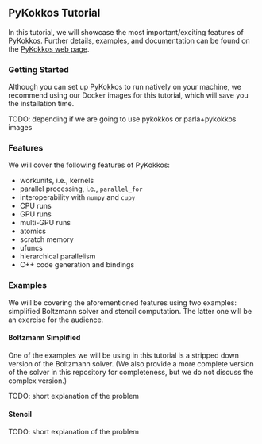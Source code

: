 ## PyKokkos Tutorial

In this tutorial, we will showcase the most important/exciting
features of PyKokkos.  Further details, examples, and documentation
can be found on the [PyKokkos web
page](https://github.com/kokkos/pykokkos).


### Getting Started

Although you can set up PyKokkos to run natively on your machine, we
recommend using our Docker images for this tutorial, which will save
you the installation time.

TODO: depending if we are going to use pykokkos or parla+pykokkos images


### Features

We will cover the following features of PyKokkos:

* workunits, i.e., kernels
* parallel processing, i.e., `parallel_for`
* interoperability with `numpy` and `cupy`
* CPU runs
* GPU runs
* multi-GPU runs
* atomics
* scratch memory
* ufuncs
* hierarchical parallelism
* C++ code generation and bindings

### Examples

We will be covering the aforementioned features using two examples:
simplified Boltzmann solver and stencil computation.  The latter one
will be an exercise for the audience.

#### Boltzmann Simplified

One of the examples we will be using in this tutorial is a stripped
down version of the Boltzmann solver.  (We also provide a more
complete version of the solver in this repository for completeness,
but we do not discuss the complex version.)

TODO: short explanation of the problem

#### Stencil

TODO: short explanation of the problem
